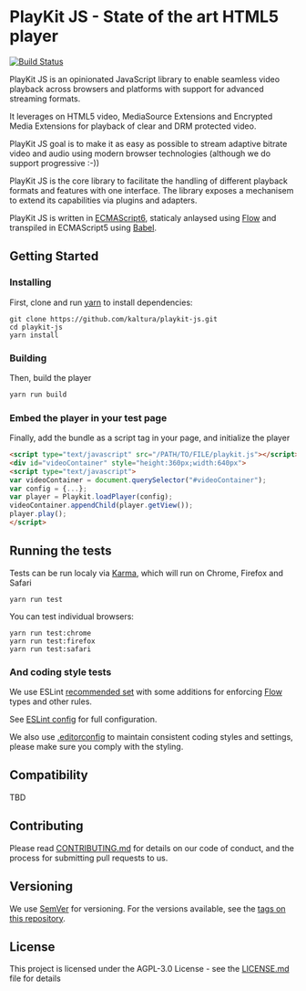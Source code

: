 # PlayKit JS - State of the art HTML5 player

[![Build Status](https://travis-ci.com/kaltura/playkit-js.svg?token=s2ZQw18ukx9Q6ePzDX3F&branch=master)](https://travis-ci.com/kaltura/playkit-js)

PlayKit JS is an opinionated JavaScript library to enable seamless video playback across browsers and platforms with support for advanced streaming formats.

It leverages on HTML5 video, MediaSource Extensions and Encrypted Media Extensions for playback of clear and DRM protected video.

PlayKit JS goal is to make it as easy as possible to stream adaptive bitrate video and audio using modern browser technologies (although we do support progressive :-))

PlayKit JS is the core library to facilitate the handling of different playback formats and features with one interface.
The library exposes a mechanisem to extend its capabilities via plugins and adapters.

PlayKit JS is written in [ECMAScript6], staticaly anlaysed using [Flow] and transpiled in ECMAScript5 using [Babel].

[Flow]: https://flow.org/
[ECMAScript6]: https://github.com/ericdouglas/ES6-Learning#articles--tutorials
[Babel]: https://babeljs.io

## Getting Started


### Installing

First, clone and run [yarn] to install dependencies:

[yarn]: https://yarnpkg.com/lang/en/

```
git clone https://github.com/kaltura/playkit-js.git
cd playkit-js
yarn install
```

### Building

Then, build the player

```javascript
yarn run build
```

### Embed the player in your test page

Finally, add the bundle as a script tag in your page, and initialize the player

```html
<script type="text/javascript" src="/PATH/TO/FILE/playkit.js"></script>
<div id="videoContainer" style="height:360px;width:640px">
<script type="text/javascript">
var videoContainer = document.querySelector("#videoContainer");
var config = {...};
var player = Playkit.loadPlayer(config);
videoContainer.appendChild(player.getView());
player.play();
</script>
```

## Running the tests

Tests can be run localy via [Karma], which will run on Chrome, Firefox and Safari

[Karma]: https://karma-runner.github.io/1.0/index.html
```
yarn run test
```

You can test individual browsers:
```
yarn run test:chrome
yarn run test:firefox
yarn run test:safari
```

### And coding style tests

We use ESLint [recommended set](http://eslint.org/docs/rules/) with some additions for enforcing [Flow] types and other rules.

See [ESLint config](.eslintrc.json) for full configuration.

We also use [.editorconfig](.editorconfig) to maintain consistent coding styles and settings, please make sure you comply with the styling.


## Compatibility

TBD

## Contributing

Please read [CONTRIBUTING.md](https://gist.github.com/PurpleBooth/b24679402957c63ec426) for details on our code of conduct, and the process for submitting pull requests to us.

## Versioning

We use [SemVer](http://semver.org/) for versioning. For the versions available, see the [tags on this repository](https://github.com/kaltura/playkit-js/tags). 

## License

This project is licensed under the AGPL-3.0 License - see the [LICENSE.md](LICENSE.md) file for details
